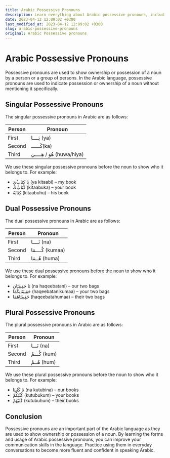 ```yaml
---
title: Arabic Possessive Pronouns
description: Learn everything about Arabic possessive pronouns, including their forms, usage, and examples.
date: 2023-04-12 12:09:02 +0300
last_modified_at: 2023-04-12 12:09:02 +0300
slug: arabic-possessive-pronouns
original: Arabic Possessive pronouns
---
```

# Arabic Possessive Pronouns

Possessive pronouns are used to show ownership or possession of a noun by a person or a group of persons. In the Arabic language, possessive pronouns are used to indicate possession or ownership of a noun without mentioning it specifically.

## Singular Possessive Pronouns

The singular possessive pronouns in Arabic are as follows:

| Person   | Pronoun |
| -------- | ------- |
| First    | يَــــا (ya)  |
| Second   | كَــــــ(ka)  |
| Third    | هُوَ / هِــــيَ (huwa/hiya) |

We use these singular possessive pronouns before the noun to show who it belongs to. For example:

- يَا كِتَاب‌​ُيَ (ya kitaabi) – my book
- كَتَاب‌ُكَ (kitaabuka) – your book
- كِتَابُهُ (kitaabuhu) – his book

## Dual Possessive Pronouns

The dual possessive pronouns in Arabic are as follows:

| Person   | Pronoun |
| -------- | ------- |
| First    | نَــــا (na)  |
| Second   | كُــــمَا (kumaa)  |
| Third    | هُــمَا (huma) |

We use these dual possessive pronouns before the noun to show who it belongs to. For example:

- نَا حَقِيبَتَانِ (na haqeebatani) – our two bags
- حَقِيبَتَانِكُمَا (haqeebatanikumaa) – your two bags
- حَقِيبَتَاهُمَا (haqeebatahumaa) – their two bags

## Plural Possessive Pronouns

The plural possessive pronouns in Arabic are as follows:

| Person   | Pronoun |
| -------- | ------- |
| First    | نَـــا (na)  |
| Second   | كُـــمْ (kum)  |
| Third    | هُــمْ (hum) |

We use these plural possessive pronouns before the noun to show who it belongs to. For example:

- نَا كُتُبِنَا (na kutubina) – our books
- كُتُبُكُمْ (kutubukum) – your books
- كُتُبُهُمْ (kutubuhum) – their books

## Conclusion

Possessive pronouns are an important part of the Arabic language as they are used to show ownership or possession of a noun. By learning the forms and usage of Arabic possessive pronouns, you can improve your communication skills in the language. Practice using them in everyday conversations to become more fluent and confident in speaking Arabic.